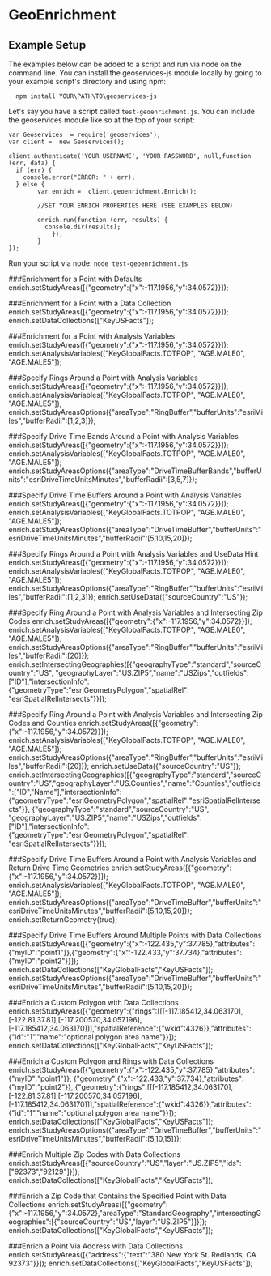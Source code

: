 # GeoEnrichment

## Example Setup
The examples below can be added to a script and run via node on the command line.  You can install the geoservices-js module locally by going to your example script's directory and using npm:

      npm install YOUR\PATH\TO\geoservices-js

Let's say you have a script called `test-geoenrichment.js`.  You can include the geoservices module like so at the top of your script:

    var Geoservices  = require('geoservices');
    var client =  new Geoservices();

    client.authenticate('YOUR USERNAME', 'YOUR PASSWORD', null,function (err, data) {
      if (err) {
        console.error("ERROR: " + err);
      } else {
            var enrich =  client.geoenrichment.Enrich();

            //SET YOUR ENRICH PROPERTIES HERE (SEE EXAMPLES BELOW)

            enrich.run(function (err, results) {
              console.dir(results);
                });
            }
    });

Run your script via node: `node test-geoenrichment.js`

###Enrichment for a Point with Defaults
    enrich.setStudyAreas([{"geometry":{"x":-117.1956,"y":34.0572}}]);

###Enrichment for a Point with a Data Collection
	enrich.setStudyAreas([{"geometry":{"x":-117.1956,"y":34.0572}}]);
	enrich.setDataCollections(["KeyUSFacts"]);

###Enrichment for a Point with Analysis Variables
	enrich.setStudyAreas([{"geometry":{"x":-117.1956,"y":34.0572}}]);
	enrich.setAnalysisVariables(["KeyGlobalFacts.TOTPOP", "AGE.MALE0", "AGE.MALE5"]);

###Specify Rings Around a Point with Analysis Variables
	enrich.setStudyAreas([{"geometry":{"x":-117.1956,"y":34.0572}}]);
	enrich.setAnalysisVariables(["KeyGlobalFacts.TOTPOP", "AGE.MALE0", "AGE.MALE5"]);
	enrich.setStudyAreasOptions({"areaType":"RingBuffer","bufferUnits":"esriMiles","bufferRadii":[1,2,3]});

###Specify Drive Time Bands Around a Point with Analysis Variables
	enrich.setStudyAreas([{"geometry":{"x":-117.1956,"y":34.0572}}]);
	enrich.setAnalysisVariables(["KeyGlobalFacts.TOTPOP", "AGE.MALE0", "AGE.MALE5"]);
	enrich.setStudyAreasOptions({"areaType":"DriveTimeBufferBands","bufferUnits":"esriDriveTimeUnitsMinutes","bufferRadii":[3,5,7]});

###Specify Drive Time Buffers Around a Point with Analysis Variables
	enrich.setStudyAreas([{"geometry":{"x":-117.1956,"y":34.0572}}]);
	enrich.setAnalysisVariables(["KeyGlobalFacts.TOTPOP", "AGE.MALE0", "AGE.MALE5"]);
	enrich.setStudyAreasOptions({"areaType":"DriveTimeBuffer","bufferUnits":"esriDriveTimeUnitsMinutes","bufferRadii":[5,10,15,20]});

###Specify Rings Around a Point with Analysis Variables and UseData Hint
	enrich.setStudyAreas([{"geometry":{"x":-117.1956,"y":34.0572}}]);
	enrich.setAnalysisVariables(["KeyGlobalFacts.TOTPOP", "AGE.MALE0", "AGE.MALE5"]);
	enrich.setStudyAreasOptions({"areaType":"RingBuffer","bufferUnits":"esriMiles","bufferRadii":[1,2,3]});
	enrich.setUseData({"sourceCountry":"US"});

###Specify Ring Around a Point with Analysis Variables and Intersecting Zip Codes
	enrich.setStudyAreas([{"geometry":{"x":-117.1956,"y":34.0572}}]);
	enrich.setAnalysisVariables(["KeyGlobalFacts.TOTPOP", "AGE.MALE0", "AGE.MALE5"]);
	enrich.setStudyAreasOptions({"areaType":"RingBuffer","bufferUnits":"esriMiles","bufferRadii":[20]});
	enrich.setIntersectingGeographies([{"geographyType":"standard","sourceCountry":"US", "geographyLayer":"US.ZIP5","name":"USZips","outfields":["ID"],"intersectionInfo":{"geometryType":"esriGeometryPolygon","spatialRel": "esriSpatialRelIntersects"}}]);

###Specify Ring Around a Point with Analysis Variables and Intersecting Zip Codes and Counties
	enrich.setStudyAreas([{"geometry":{"x":-117.1956,"y":34.0572}}]);
	enrich.setAnalysisVariables(["KeyGlobalFacts.TOTPOP", "AGE.MALE0", "AGE.MALE5"]);
	enrich.setStudyAreasOptions({"areaType":"RingBuffer","bufferUnits":"esriMiles","bufferRadii":[20]});
	enrich.setUseData({"sourceCountry":"US"});
	enrich.setIntersectingGeographies([{"geographyType":"standard","sourceCountry":"US","geographyLayer":"US.Counties","name":"Counties","outfields":["ID","Name"],"intersectionInfo":{"geometryType":"esriGeometryPolygon","spatialRel":"esriSpatialRelIntersects"}},
		{"geographyType":"standard","sourceCountry":"US", "geographyLayer":"US.ZIP5","name":"USZips","outfields":["ID"],"intersectionInfo":{"geometryType":"esriGeometryPolygon","spatialRel": "esriSpatialRelIntersects"}}]);

###Specify Drive Time Buffers Around a Point with Analysis Variables and Return Drive Time Geometries
	enrich.setStudyAreas([{"geometry":{"x":-117.1956,"y":34.0572}}]);
	enrich.setAnalysisVariables(["KeyGlobalFacts.TOTPOP", "AGE.MALE0", "AGE.MALE5"]);
	enrich.setStudyAreasOptions({"areaType":"DriveTimeBuffer","bufferUnits":"esriDriveTimeUnitsMinutes","bufferRadii":[5,10,15,20]});
	enrich.setReturnGeometry(true);

###Specify Drive Time Buffers Around Multiple Points with Data Collections
	enrich.setStudyAreas([{"geometry":{"x":-122.435,"y":37.785},"attributes":{"myID":"point1"}},{"geometry":{"x":-122.433,"y":37.734},"attributes":{"myID":"point2"}}]);
	enrich.setDataCollections(["KeyGlobalFacts","KeyUSFacts"]);
	enrich.setStudyAreasOptions({"areaType":"DriveTimeBuffer","bufferUnits":"esriDriveTimeUnitsMinutes","bufferRadii":[5,10,15,20]});

###Enrich a Custom Polygon with Data Collections
	enrich.setStudyAreas([{"geometry":{"rings":[[[-117.185412,34.063170],[-122.81,37.81],[-117.200570,34.057196],[-117.185412,34.063170]]],"spatialReference":{"wkid":4326}},"attributes":{"id":"1","name":"optional polygon area name"}}]);
	enrich.setDataCollections(["KeyGlobalFacts","KeyUSFacts"]);

###Enrich a Custom Polygon and Rings with Data Collections
	enrich.setStudyAreas([{"geometry":{"x":-122.435,"y":37.785},"attributes":{"myID":"point1"}},
		{"geometry":{"x":-122.433,"y":37.734},"attributes":{"myID":"point2"}},
		{"geometry":{"rings":[[[-117.185412,34.063170],[-122.81,37.81],[-117.200570,34.057196],[-117.185412,34.063170]]],"spatialReference":{"wkid":4326}},"attributes":{"id":"1","name":"optional polygon area name"}}]);
	enrich.setDataCollections(["KeyGlobalFacts","KeyUSFacts"]);
	enrich.setStudyAreasOptions({"areaType":"DriveTimeBuffer","bufferUnits":"esriDriveTimeUnitsMinutes","bufferRadii":[5,10,15]});

###Enrich Multiple Zip Codes with Data Collections
	enrich.setStudyAreas([{"sourceCountry":"US","layer":"US.ZIP5","ids":["92373","92129"]}]);
	enrich.setDataCollections(["KeyGlobalFacts","KeyUSFacts"]);

###Enrich a Zip Code that Contains the Specified Point with Data Collections
 	enrich.setStudyAreas([{"geometry":{"x":-117.1956,"y":34.0572},"areaType":"StandardGeography","intersectingGeographies":[{"sourceCountry":"US","layer":"US.ZIP5"}]}]);
 	enrich.setDataCollections(["KeyGlobalFacts","KeyUSFacts"]);

###Enrich a Point Via Address with Data Collections
	enrich.setStudyAreas([{"address":{"text":"380 New York St. Redlands, CA 92373"}}]);
	enrich.setDataCollections(["KeyGlobalFacts","KeyUSFacts"]);